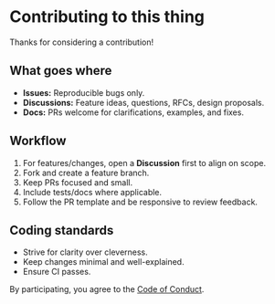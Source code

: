 # Contributing to this thing

Thanks for considering a contribution!

## What goes where
- **Issues:** Reproducible bugs only.
- **Discussions:** Feature ideas, questions, RFCs, design proposals.
- **Docs:** PRs welcome for clarifications, examples, and fixes.

## Workflow
1. For features/changes, open a **Discussion** first to align on scope.
2. Fork and create a feature branch.
3. Keep PRs focused and small.
4. Include tests/docs where applicable.
5. Follow the PR template and be responsive to review feedback.

## Coding standards
- Strive for clarity over cleverness.
- Keep changes minimal and well-explained.
- Ensure CI passes.

By participating, you agree to the [Code of Conduct](./CODE_OF_CONDUCT.md).
